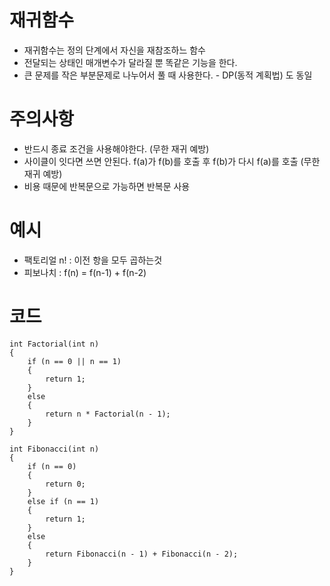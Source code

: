 # 재귀함수
- 재귀함수는 정의 단계에서 자신을 재참조하느 함수
- 전달되는 상태인 매개변수가 달라질 뿐 똑같은 기능을 한다.
- 큰 문제를 작은 부분문제로 나누어서 풀 때 사용한다. - DP(동적 계획법) 도 동일

# 주의사항
- 반드시 종료 조건을 사용해야한다. (무한 재귀 예방)
- 사이클이 잇다면 쓰면 안된다. f(a)가 f(b)를 호출 후 f(b)가 다시 f(a)를 호출 (무한 재귀 예방)
- 비용 때문에 반복문으로 가능하면 반복문 사용

# 예시
- 팩토리얼 n! : 이전 항을 모두 곱하는것
- 피보나치 : f(n) = f(n-1) + f(n-2)

# 코드 
	int Factorial(int n)
	{
		if (n == 0 || n == 1)
		{
			return 1;
		}
		else
		{
			return n * Factorial(n - 1);
		}
	}
	
	int Fibonacci(int n)
	{
		if (n == 0)
		{
			return 0;
		}
		else if (n == 1)
		{
			return 1;
		}
		else
		{
			return Fibonacci(n - 1) + Fibonacci(n - 2);
		}
	}
